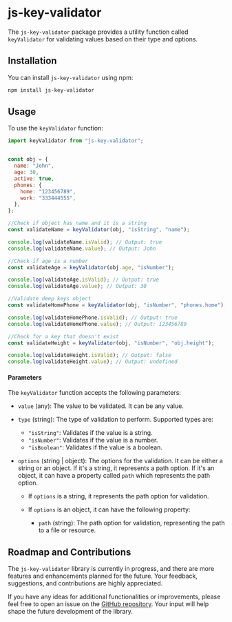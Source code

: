 # js-key-validator

The `js-key-validator` package provides a utility function called `keyValidator` for validating values based on their type and options.

## Installation

You can install `js-key-validator` using npm:

```bash
npm install js-key-validator
```

## Usage

To use the `keyValidator` function:

```javascript
import keyValidator from "js-key-validator";
```

```javascript

const obj = {
  name: "John",
  age: 30,
  active: true,
  phones: {
    home: "123456789",
    work: "333444555",
  },
};

//Check if object has name and it is a string
const validateName = keyValidator(obj, "isString", "name");

console.log(validateName.isValid); // Output: true
console.log(validateName.value); // Output: John

//Check if age is a number
const validateAge = keyValidator(obj.age, "isNumber");

console.log(validateAge.isValid); // Output: true
console.log(validateAge.value); // Output: 30

//Validate deep keys object
const validateHomePhone = keyValidator(obj, "isNumber", "phones.home");

console.log(validateHomePhone.isValid); // Output: true
console.log(validateHomePhone.value); // Output: 123456789

//Check for a key that doesn't exist
const validateHeight = keyValidator(obj, "isNumber", "obj.height");

console.log(validateHeight.isValid); // Output: false
console.log(validateHeight.value); // Output: undefined
```

#### Parameters

The `keyValidator` function accepts the following parameters:

- `value` (any): The value to be validated. It can be any value.

- `type` (string): The type of validation to perform. Supported types are:

  - `"isString"`: Validates if the value is a string.
  - `"isNumber"`: Validates if the value is a number.
  - `"isBoolean"`: Validates if the value is a boolean.

- `options` (string | object): The options for the validation. It can be either a string or an object. If it's a string, it represents a path option. If it's an object, it can have a property called `path` which represents the path option.

  - If `options` is a string, it represents the path option for validation.
  - If `options` is an object, it can have the following property:

    - `path` (string): The path option for validation, representing the path to a file or resource.

## Roadmap and Contributions

The `js-key-validator` library is currently in progress, and there are more features and enhancements planned for the future. Your feedback, suggestions, and contributions are highly appreciated.

If you have any ideas for additional functionalities or improvements, please feel free to open an issue on the [GitHub repository]([https://github.com/your-username/js-key-validator](https://github.com/santoriggio/js-key-validator/issues)). Your input will help shape the future development of the library.



